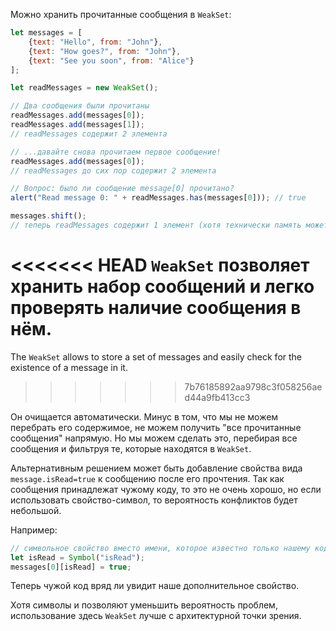 Можно хранить прочитанные сообщения в `WeakSet`:

```js run
let messages = [
    {text: "Hello", from: "John"},
    {text: "How goes?", from: "John"},
    {text: "See you soon", from: "Alice"}
];

let readMessages = new WeakSet();

// Два сообщения были прочитаны
readMessages.add(messages[0]);
readMessages.add(messages[1]);
// readMessages содержит 2 элемента

// ...давайте снова прочитаем первое сообщение!
readMessages.add(messages[0]);
// readMessages до сих пор содержит 2 элемента

// Вопрос: было ли сообщение message[0] прочитано?
alert("Read message 0: " + readMessages.has(messages[0])); // true

messages.shift();
// теперь readMessages содержит 1 элемент (хотя технически память может быть очищена позже)
```

<<<<<<< HEAD
`WeakSet` позволяет хранить набор сообщений и легко проверять наличие сообщения в нём.
=======
The `WeakSet` allows to store a set of messages and easily check for the existence of a message in it.
>>>>>>> 7b76185892aa9798c3f058256aed44a9fb413cc3

Он очищается автоматически. Минус в том, что мы не можем перебрать его содержимое, не можем получить "все прочитанные сообщения" напрямую. Но мы можем сделать это, перебирая все сообщения и фильтруя те, которые находятся в `WeakSet`.

Альтернативным решением может быть добавление свойства вида `message.isRead=true` к сообщению после его прочтения. Так как сообщения принадлежат чужому коду, то это не очень хорошо, но если использовать свойство-символ, то вероятность конфликтов будет небольшой.

Например:
```js
// символьное свойство вместо имени, которое известно только нашему коду
let isRead = Symbol("isRead");
messages[0][isRead] = true;
```

Теперь чужой код вряд ли увидит наше дополнительное свойство.

Хотя символы и позволяют уменьшить вероятность проблем, использование здесь `WeakSet` лучше с архитектурной точки зрения.
